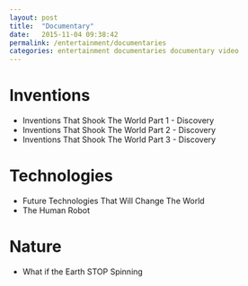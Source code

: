 ```yaml
---
layout: post
title:  "Documentary"
date:   2015-11-04 09:38:42
permalink: /entertainment/documentaries
categories: entertainment documentaries documentary video
---
```


Inventions
====================

* Inventions That Shook The World Part 1 - Discovery
* Inventions That Shook The World Part 2 - Discovery
* Inventions That Shook The World Part 3 - Discovery

Technologies
====================
* Future Technologies That Will Change The World
* The Human Robot

Nature
====================
* What if the Earth STOP Spinning
